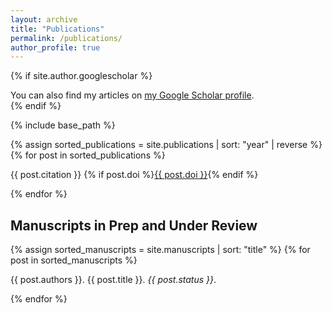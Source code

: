 ```yaml
---
layout: archive
title: "Publications"
permalink: /publications/
author_profile: true
---
```


{% if site.author.googlescholar %}
  <div class="wordwrap">You can also find my articles on <a href="{{site.author.googlescholar}}">my Google Scholar profile</a>.</div>
{% endif %}

{% include base_path %}

<!-- ## Published Papers -->

{% assign sorted_publications = site.publications | sort: "year" | reverse %}
{% for post in sorted_publications %}
  <p>{{ post.citation }} {% if post.doi %}<a href="{{ post.doi }}" target="_blank">{{ post.doi }}</a>{% endif %}</p>
{% endfor %}


## Manuscripts in Prep and Under Review

{% assign sorted_manuscripts = site.manuscripts | sort: "title" %}
{% for post in sorted_manuscripts %}
  <p>{{ post.authors }}. {{ post.title }}. <i>{{ post.status }}</i>.</p>
{% endfor %}
